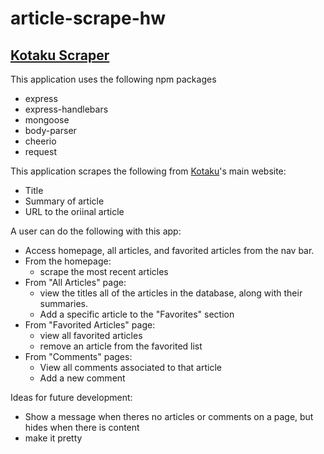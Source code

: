 # article-scrape-hw

## [Kotaku Scraper](https://kotaku-scrape.herokuapp.com)
This application uses the following npm packages
  * express
  * express-handlebars
  * mongoose
  * body-parser
  * cheerio
  * request
 
 This application scrapes the following from [Kotaku](https://kotaku.com)'s main website:
   * Title
   * Summary of article
   * URL to the oriinal article

A user can do the following with this app: 
  * Access homepage, all articles, and favorited articles from the nav bar.
  * From the homepage: 
    * scrape the most recent articles 
  * From "All Articles" page:
    * view the titles all of the articles in the database, along with their summaries.
    *  Add a specific article to the "Favorites" section 
  * From "Favorited Articles" page: 
    * view all favorited articles
    * remove an article from the favorited list
  * From "Comments" pages:
    * View all comments associated to that article
    *  Add a new comment 


Ideas for future development:
  * Show a message when theres no articles or comments on a page, but hides when there is content
  *  make it pretty 
